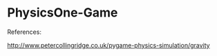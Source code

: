 PhysicsOne-Game
===============

References:

http://www.petercollingridge.co.uk/pygame-physics-simulation/gravity
